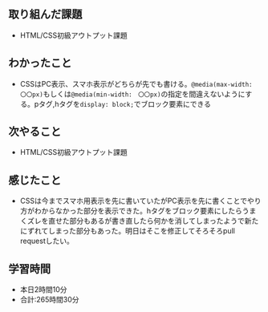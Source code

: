 ## 取り組んだ課題
- HTML/CSS初級アウトプット課題
## わかったこと
- CSSはPC表示、スマホ表示がどちらが先でも書ける。`@media(max-width: 〇〇px)`もしくは`@media(min-width:　〇〇px)`の指定を間違えないようにする。pタグ,hタグを`display: block;`でブロック要素にできる
## 次やること
- HTML/CSS初級アウトプット課題
## 感じたこと
- CSSは今までスマホ用表示を先に書いていたがPC表示を先に書くことでやり方がわからなかった部分を表示できた。hタグをブロック要素にしたらうまくズレを直せた部分もあるが書き直したら何かを消してしまったようで新たにずれてしまった部分もあった。明日はそこを修正してそろそろpull requestしたい。
## 学習時間
- 本日2時間10分<br>
- 合計:265時間30分
